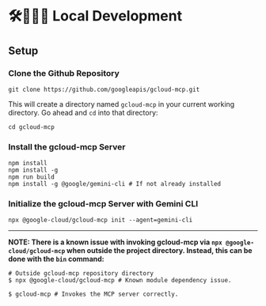 #  🛠️🚧👨‍💻 Local Development

## Setup

### Clone the Github Repository

```shell
git clone https://github.com/googleapis/gcloud-mcp.git
```

This will create a directory named `gcloud-mcp` in your current working directory. Go ahead and `cd` into that directory:

```shell
cd gcloud-mcp
```

### Install the gcloud-mcp Server

```shell
npm install
npm install -g
npm run build
npm install -g @google/gemini-cli # If not already installed
```

### Initialize the gcloud-mcp Server with Gemini CLI

```shell
npx @google-cloud/gcloud-mcp init --agent=gemini-cli
```


---
**NOTE: There is a known issue with invoking gcloud-mcp via `npx @google-cloud/gcloud-mcp` when outside the project directory. Instead, this can be done with the `bin` command:**

```shell
# Outside gcloud-mcp repository directory
$ npx @google-cloud/gcloud-mcp # Known module dependency issue.

$ gcloud-mcp # Invokes the MCP server correctly.
```



